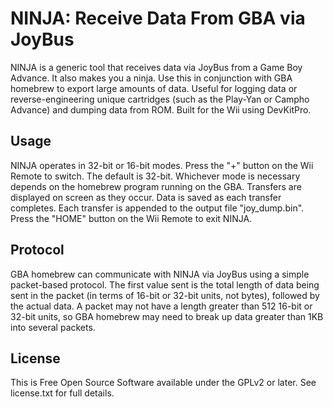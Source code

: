 # NINJA: Receive Data From GBA via JoyBus

NINJA is a generic tool that receives data via JoyBus from a Game Boy Advance. It also makes you a ninja. Use this in conjunction with GBA homebrew to export large amounts of data. Useful for logging data or reverse-engineering unique cartridges (such as the Play-Yan or Campho Advance) and dumping data from ROM. Built for the Wii using DevKitPro.

## Usage
NINJA operates in 32-bit or 16-bit modes. Press the "+" button on the Wii Remote to switch. The default is 32-bit. Whichever mode is necessary depends on the homebrew program running on the GBA. Transfers are displayed on screen as they occur. Data is saved as each transfer completes. Each transfer is appended to the output file "joy_dump.bin". Press the "HOME" button on the Wii Remote to exit NINJA.

## Protocol
GBA homebrew can communicate with NINJA via JoyBus using a simple packet-based protocol. The first value sent is the total length of data being sent in the packet (in terms of 16-bit or 32-bit units, not bytes), followed by the actual data. A packet may not have a length greater than 512 16-bit or 32-bit units, so GBA homebrew may need to break up data greater than 1KB into several packets.

## License
This is Free Open Source Software available under the GPLv2 or later. See license.txt for full details.
